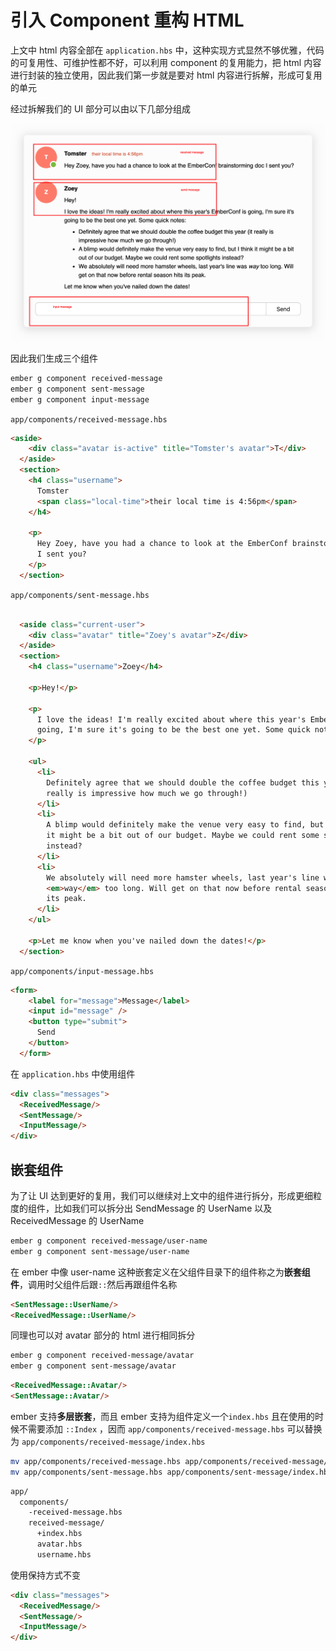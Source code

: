 # 引入 Component 重构 HTML

上文中 html 内容全部在 `application.hbs` 中，这种实现方式显然不够优雅，代码的可复用性、可维护性都不好，可以利用 component 的复用能力，把 html 内容进行封装的独立使用，因此我们第一步就是要对 html 内容进行拆解，形成可复用的单元

经过拆解我们的 UI 部分可以由以下几部分组成

![](./../img/messaging-app-2.png)

因此我们生成三个组件

```bash
ember g component received-message
ember g component sent-message
ember g component input-message
```

`app/components/received-message.hbs`

```html
<aside>
    <div class="avatar is-active" title="Tomster's avatar">T</div>
  </aside>
  <section>
    <h4 class="username">
      Tomster
      <span class="local-time">their local time is 4:56pm</span>
    </h4>

    <p>
      Hey Zoey, have you had a chance to look at the EmberConf brainstorming doc
      I sent you?
    </p>
  </section>
```

`app/components/sent-message.hbs`

```html

  <aside class="current-user">
    <div class="avatar" title="Zoey's avatar">Z</div>
  </aside>
  <section>
    <h4 class="username">Zoey</h4>

    <p>Hey!</p>

    <p>
      I love the ideas! I'm really excited about where this year's EmberConf is
      going, I'm sure it's going to be the best one yet. Some quick notes:
    </p>

    <ul>
      <li>
        Definitely agree that we should double the coffee budget this year (it
        really is impressive how much we go through!)
      </li>
      <li>
        A blimp would definitely make the venue very easy to find, but I think
        it might be a bit out of our budget. Maybe we could rent some spotlights
        instead?
      </li>
      <li>
        We absolutely will need more hamster wheels, last year's line was
        <em>way</em> too long. Will get on that now before rental season hits
        its peak.
      </li>
    </ul>

    <p>Let me know when you've nailed down the dates!</p>
  </section>
```

`app/components/input-message.hbs`

```html
<form>
    <label for="message">Message</label>
    <input id="message" />
    <button type="submit">
      Send
    </button>
  </form>
```

在 `application.hbs` 中使用组件

```html
<div class="messages">
  <ReceivedMessage/>
  <SentMessage/>
  <InputMessage/>
</div>
```

## 嵌套组件

为了让 UI 达到更好的复用，我们可以继续对上文中的组件进行拆分，形成更细粒度的组件，比如我们可以拆分出 SendMessage 的 UserName 以及 ReceivedMessage 的 UserName

```bash
ember g component received-message/user-name
ember g component sent-message/user-name
```

在 ember 中像 user-name 这种嵌套定义在父组件目录下的组件称之为**嵌套组件**，调用时父组件后跟`::`然后再跟组件名称

```html
<SentMessage::UserName/>
<ReceivedMessage::UserName/>
```

同理也可以对 avatar 部分的 html 进行相同拆分

```bash
ember g component received-message/avatar
ember g component sent-message/avatar
```

```html
<ReceivedMessage::Avatar/>
<SentMessage::Avatar/>
```

ember 支持**多层嵌套**，而且 ember 支持为组件定义一个`index.hbs` 且在使用的时候不需要添加 `::Index` ，因而 `app/components/received-message.hbs` 可以替换为 `app/components/received-message/index.hbs`

```bash
mv app/components/received-message.hbs app/components/received-message/index.hbs 
mv app/components/sent-message.hbs app/components/sent-message/index.hbs
```

```bash
app/
  components/
    -received-message.hbs
    received-message/
      +index.hbs
      avatar.hbs
      username.hbs
```

使用保持方式不变

```html
<div class="messages">
  <ReceivedMessage/>
  <SentMessage/>
  <InputMessage/>
</div>
```

